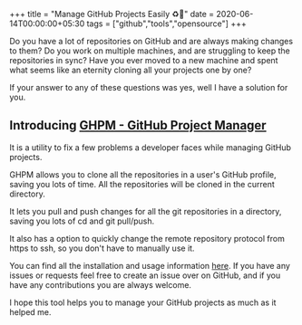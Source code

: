 +++
title = "Manage GitHub Projects Easily ♻📂"
date = 2020-06-14T00:00:00+05:30
tags = ["github","tools","opensource"]
+++

Do you have a lot of repositories on GitHub and are always making changes to them?
Do you work on multiple machines, and are struggling to keep the repositories in sync?
Have you ever moved to a new machine and spent what seems like an eternity cloning all your projects one by one?

If your answer to any of these questions was yes, well I have a solution for you.

## Introducing [GHPM - GitHub Project Manager](https://github.com/2kabhishek/ghpm)

It is a utility to fix a few problems a developer faces while managing GitHub projects.

GHPM allows you to clone all the repositories in a user's GitHub profile, saving you lots of time.
All the repositories will be cloned in the current directory.

It lets you pull and push changes for all the git repositories in a directory, saving you lots of cd and git pull/push.

It also has a option to quickly change the remote repository protocol from https to ssh, so you don't have to manually use it.

You can find all the installation and usage information [here](https://github.com/2kabhishek/ghpm).
If you have any issues or requests feel free to create an issue over on GitHub, and if you have any contributions you are always welcome.

I hope this tool helps you to manage your GitHub projects as much as it helped me.
